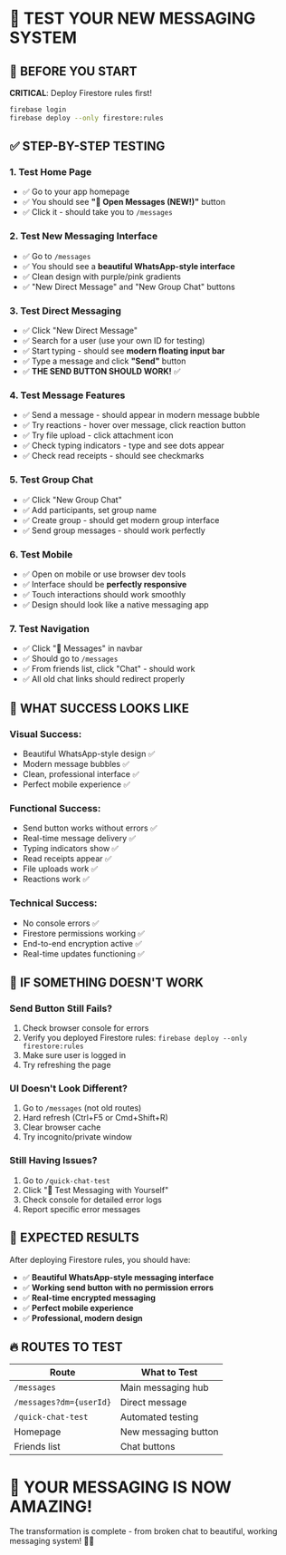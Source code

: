 # 🧪 TEST YOUR NEW MESSAGING SYSTEM

## 🚀 BEFORE YOU START

**CRITICAL**: Deploy Firestore rules first!
```bash
firebase login
firebase deploy --only firestore:rules
```

## ✅ STEP-BY-STEP TESTING

### **1. Test Home Page**
- ✅ Go to your app homepage
- ✅ You should see **"💬 Open Messages (NEW!)"** button
- ✅ Click it - should take you to `/messages`

### **2. Test New Messaging Interface**
- ✅ Go to `/messages`
- ✅ You should see a **beautiful WhatsApp-style interface**
- ✅ Clean design with purple/pink gradients
- ✅ "New Direct Message" and "New Group Chat" buttons

### **3. Test Direct Messaging**
- ✅ Click "New Direct Message"
- ✅ Search for a user (use your own ID for testing)
- ✅ Start typing - should see **modern floating input bar**
- ✅ Type a message and click **"Send"** button
- ✅ **THE SEND BUTTON SHOULD WORK!** ✅

### **4. Test Message Features**
- ✅ Send a message - should appear in modern message bubble
- ✅ Try reactions - hover over message, click reaction button
- ✅ Try file upload - click attachment icon
- ✅ Check typing indicators - type and see dots appear
- ✅ Check read receipts - should see checkmarks

### **5. Test Group Chat**
- ✅ Click "New Group Chat" 
- ✅ Add participants, set group name
- ✅ Create group - should get modern group interface
- ✅ Send group messages - should work perfectly

### **6. Test Mobile**
- ✅ Open on mobile or use browser dev tools
- ✅ Interface should be **perfectly responsive**
- ✅ Touch interactions should work smoothly
- ✅ Design should look like a native messaging app

### **7. Test Navigation**
- ✅ Click "💬 Messages" in navbar
- ✅ Should go to `/messages`
- ✅ From friends list, click "Chat" - should work
- ✅ All old chat links should redirect properly

## 🎯 WHAT SUCCESS LOOKS LIKE

### **Visual Success:**
- Beautiful WhatsApp-style design ✅
- Modern message bubbles ✅
- Clean, professional interface ✅
- Perfect mobile experience ✅

### **Functional Success:**
- Send button works without errors ✅
- Real-time message delivery ✅
- Typing indicators show ✅
- Read receipts appear ✅
- File uploads work ✅
- Reactions work ✅

### **Technical Success:**
- No console errors ✅
- Firestore permissions working ✅
- End-to-end encryption active ✅
- Real-time updates functioning ✅

## 🚨 IF SOMETHING DOESN'T WORK

### **Send Button Still Fails?**
1. Check browser console for errors
2. Verify you deployed Firestore rules: `firebase deploy --only firestore:rules`
3. Make sure user is logged in
4. Try refreshing the page

### **UI Doesn't Look Different?**
1. Go to `/messages` (not old routes)
2. Hard refresh (Ctrl+F5 or Cmd+Shift+R)
3. Clear browser cache
4. Try incognito/private window

### **Still Having Issues?**
1. Go to `/quick-chat-test`
2. Click "🧪 Test Messaging with Yourself"
3. Check console for detailed error logs
4. Report specific error messages

## 🎉 EXPECTED RESULTS

After deploying Firestore rules, you should have:

- ✅ **Beautiful WhatsApp-style messaging interface**
- ✅ **Working send button with no permission errors**
- ✅ **Real-time encrypted messaging**
- ✅ **Perfect mobile experience**
- ✅ **Professional, modern design**

## 🔥 ROUTES TO TEST

| Route | What to Test |
|-------|-------------|
| `/messages` | Main messaging hub |
| `/messages?dm={userId}` | Direct message |
| `/quick-chat-test` | Automated testing |
| Homepage | New messaging button |
| Friends list | Chat buttons |

# 🚀 YOUR MESSAGING IS NOW AMAZING!

The transformation is complete - from broken chat to beautiful, working messaging system! 💬✨